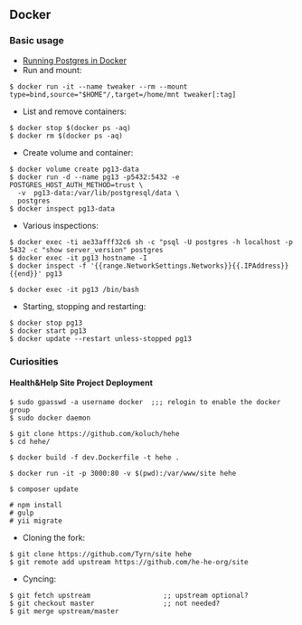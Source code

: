 ## Docker

### Basic usage

- [Running Postgres in Docker](https://www.cybertec-postgresql.com/en/running-postgres-in-docker-why-and-how/)
- Run and mount:
```
$ docker run -it --name tweaker --rm --mount type=bind,source="$HOME"/,target=/home/mnt tweaker[:tag]
```
- List and remove containers:
```
$ docker stop $(docker ps -aq)
$ docker rm $(docker ps -aq)
```
- Create volume and container:
```
$ docker volume create pg13-data
$ docker run -d --name pg13 -p5432:5432 -e POSTGRES_HOST_AUTH_METHOD=trust \
  -v  pg13-data:/var/lib/postgresql/data \
  postgres
$ docker inspect pg13-data
```
- Various inspections:
```
$ docker exec -ti ae33afff32c6 sh -c "psql -U postgres -h localhost -p 5432 -c "show server_version" postgres
$ docker exec -it pg13 hostname -I
$ docker inspect -f '{{range.NetworkSettings.Networks}}{{.IPAddress}}{{end}}' pg13

$ docker exec -it pg13 /bin/bash
```
- Starting, stopping and restarting:
```
$ docker stop pg13
$ docker start pg13
$ docker update --restart unless-stopped pg13
```

### Curiosities

#### Health&Help Site Project Deployment
```
$ sudo gpasswd -a username docker  ;;; relogin to enable the docker group
$ sudo docker daemon

$ git clone https://github.com/koluch/hehe
$ cd hehe/

$ docker build -f dev.Dockerfile -t hehe .

$ docker run -it -p 3000:80 -v $(pwd):/var/www/site hehe

$ composer update

# npm install
# gulp
# yii migrate
```
- Cloning the fork:
```
$ git clone https://github.com/Tyrn/site hehe
$ git remote add upstream https://github.com/he-he-org/site
```
- Cyncing:
```
$ git fetch upstream                  ;; upstream optional?
$ git checkout master                 ;; not needed?
$ git merge upstream/master
```
